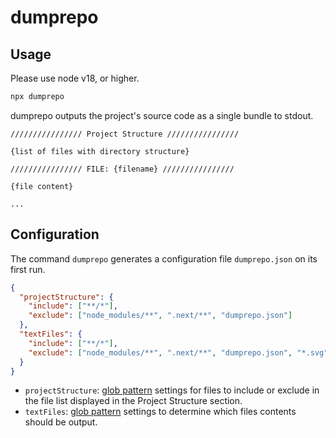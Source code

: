 [glob pattern]:https://github.com/isaacs/node-glob/tree/v11.0.0?tab=readme-ov-file#glob-primer

# dumprepo

## Usage

Please use node v18, or higher.

```bash
npx dumprepo
```

dumprepo outputs the project's source code as a single bundle to stdout.

```
//////////////// Project Structure ////////////////

{list of files with directory structure}

//////////////// FILE: {filename} ////////////////

{file content}

...
```

## Configuration

The command `dumprepo` generates a configuration file `dumprepo.json` on its first run.
```json
{
  "projectStructure": {
    "include": ["**/*"],
    "exclude": ["node_modules/**", ".next/**", "dumprepo.json"]
  },
  "textFiles": {
    "include": ["**/*"],
    "exclude": ["node_modules/**", ".next/**", "dumprepo.json", "*.svg", "package-lock.json"]
  }
}
```

* `projectStructure`: [glob pattern] settings for files to include or exclude in the file list displayed in the Project Structure section.
* `textFiles`: [glob pattern] settings to determine which files contents should be output.
